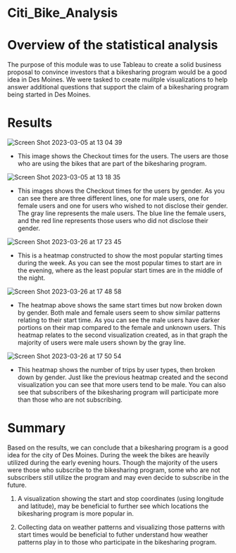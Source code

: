 # Citi_Bike_Analysis

# Overview of the statistical analysis

The purpose of this module was to use Tableau to create a solid business proposal to convince investors that a bikesharing program would be a good idea in Des Moines. We were tasked to create mulitple visualizations to help answer additional questions that support the claim of a bikesharing program being started in Des Moines. 

# Results

![Screen Shot 2023-03-05 at 13 04 39](https://user-images.githubusercontent.com/109708202/227807437-5c23ccc4-f0d6-4dc2-af23-a4c5eac8c27d.png)
- This image shows the Checkout times for the users. The users are those who are using the bikes that are part of the bikesharing program.
  
![Screen Shot 2023-03-05 at 13 18 35](https://user-images.githubusercontent.com/109708202/227807514-bd6cd770-ac66-4dab-8f8e-a1115dc5a0a0.png)
- This images shows the Checkout times for the users by gender. As you can see there are three different lines, one for male users, one for female users    and one for users who wished to not disclose their gender. The gray line represents the male users. The blue line the female users, and the red line        represents those users who did not disclose their gender.
   
![Screen Shot 2023-03-26 at 17 23 45](https://user-images.githubusercontent.com/109708202/227807627-ac53ef0d-c8a9-43e1-b332-002d8ebcd261.png)
- This is a heatmap constructed to show the most popular starting times during the week. As you can see the most popular times to start are in the        evening, where as the least popular start times are in the middle of the night.

![Screen Shot 2023-03-26 at 17 48 58](https://user-images.githubusercontent.com/109708202/227807698-9cdbeea3-332c-4b1d-92d6-9ea1a928721b.png)
- The heatmap above shows the same start times but now broken down by gender. Both male and female users seem to show similar patterns relating to their start time. As you can see the male users have darker portions on their map compared to the female and unknown users. This heatmap relates to the second visualization created, as in that graph the majority of users were male users shown by the gray line.

![Screen Shot 2023-03-26 at 17 50 54](https://user-images.githubusercontent.com/109708202/227807876-67b71712-2d7c-4f7f-85a3-f32db177f477.png)
- This heatmap shows the number of trips by user types, then broken down by gender. Just like the previous heatmap created and the second visualization you can see that more users tend to be male. You can also see that subscribers of the bikesharing program will participate more than those who are not subscribing.

# Summary
Based on the results, we can conclude that a bikesharing program is a good idea for the city of Des Moines. During the week the bikes are heavily utilized during the early evening hours. Though the majority of the users were those who subscribe to the bikesharing program, some who are not subscribers still utilize the program and may even decide to subscribe in the future.
  
  1) A visualization showing the start and stop coordinates (using longitude and latitude), may be beneficial to further see which locations the bikesharing program is more popular in.
  
  2) Collecting data on weather patterns and visualizing those patterns with start times would be beneficial to futher understand how weather patterns play in to those who participate in the bikesharing program.
